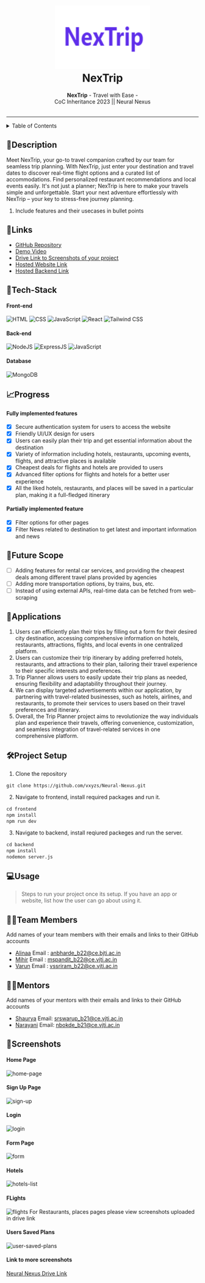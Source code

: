 <h1 align="center">
  <a href="https://github.com/CommunityOfCoders/Inheritance-2023">
    <img src="./logo.png" alt="NexTrip" width="250" height="166">
  </a>
  <br>
  NexTrip
</h1>

<div align="center">
   <strong>NexTrip</strong> - Travel with Ease - <br>
  CoC Inheritance 2023 || Neural Nexus <br> <br>
</div>
<hr>

<details>
<summary>Table of Contents</summary>

- [Description](#description)
- [Links](#links)
- [Tech Stack](#tech-stack)
- [Progress](#progress)
- [Future Scope](#future-scope)
- [Applications](#applications)
- [Project Setup](#project-setup)
- [Usage](#usage)
- [Team Members](#team-members)
- [Mentors](#mentors)
- [Screenshots](#screenshots)

</details>

## 📝Description

Meet NexTrip, your go-to travel companion crafted by our team for seamless trip planning. With NexTrip, just enter your destination and travel dates to discover real-time flight options and a curated list of accommodations. Find personalized restaurant recommendations and local events easily. It's not just a planner; NexTrip is here to make your travels simple and unforgettable. Start your next adventure effortlessly with NexTrip – your key to stress-free journey planning.

1. Include features and their usecases in bullet points

## 🔗Links

- [GitHub Repository](https://github.com/vxyzs/Neural-Nexus)
- [Demo Video]()
- [Drive Link to Screenshots of your project](https://drive.google.com/drive/u/1/folders/1Mr50jWa19P459_gBYpcUDsGNswBmvKpm)
- [Hosted Website Link](https://neural-nexus-frontend.vercel.app/)
- [Hosted Backend Link](https://neural-nexus-api.vercel.app/)

## 🤖Tech-Stack

#### Front-end

![HTML](https://img.shields.io/badge/-HTML5-E34F26?style=flat-square&logo=html5&logoColor=ffffff)
![CSS](https://img.shields.io/badge/-CSS3-1572B6?style=flat-square&logo=css3&logoColor=ffffff)
![JavaScript](https://img.shields.io/badge/-Javascript-F7DF1E?style=flat-square&logo=javascript&logoColor=000000)
![React](https://img.shields.io/badge/-React-61DAFB?style=flat-square&logo=react&logoColor=ffffff)
![Tailwind CSS](https://img.shields.io/badge/-TailwindCSS-06B6D4?style=flat-square&logo=tailwindcss&logoColor=ffffff)

#### Back-end

![NodeJS](https://img.shields.io/badge/-Node.JS-339933?style=flat-square&logo=nodedotjs&logoColor=ffffff)
![ExpressJS](https://img.shields.io/badge/-Express.js-%23404d59.svg?style=flat-square&logo=express&logoColor=%2361DAFB)
![JavaScript](https://img.shields.io/badge/-Javascript-F7DF1E?style=flat-square&logo=javascript&logoColor=000000)

#### Database

![MongoDB](https://img.shields.io/badge/MongoDB-47A248.svg?style=flat-square&logo=mongodb&logoColor=ffffff)

## 📈Progress

#### Fully implemented features

- [x] Secure authentication system for users to access the website
- [x] Friendly UI/UX design for users
- [x] Users can easily plan their trip and get essential information about the destination
- [x] Variety of information including hotels, restaurants, upcoming events, flights, and attractive places is available
- [x] Cheapest deals for flights and hotels are provided to users
- [x] Advanced filter options for flights and hotels for a better user experience
- [x] All the liked hotels, restaurants, and places will be saved in a particular plan, making it a full-fledged itinerary

#### Partially implemented feature

- [x] Filter options for other pages
- [x] Filter News related to destination to get latest and important information and news

## 🔮Future Scope

- [ ] Adding features for rental car services, and providing the cheapest deals among different travel plans provided by agencies
- [ ] Adding more transportation options, by trains, bus, etc.
- [ ] Instead of using external APIs, real-time data can be fetched from web-scraping

## 💸Applications

1. Users can efficiently plan their trips by filling out a form for their desired city destination, accessing comprehensive information on hotels, restaurants, attractions, flights, and local events in one centralized platform.
2. Users can customize their trip itinerary by adding preferred hotels, restaurants, and attractions to their plan, tailoring their travel experience to their specific interests and preferences.
3. Trip Planner allows users to easily update their trip plans as needed, ensuring flexibility and adaptability throughout their journey.
4. We can display targeted advertisements within our application, by partnering with travel-related businesses, such as hotels, airlines, and restaurants, to promote their services to users based on their travel preferences and itinerary.
5. Overall, the Trip Planner project aims to revolutionize the way individuals plan and experience their travels, offering convenience, customization, and seamless integration of travel-related services in one comprehensive platform.

## 🛠Project Setup

1. Clone the repository

```
git clone https://github.com/vxyzs/Neural-Nexus.git
```

2. Navigate to frontend, install required packages and run it.

```
cd frontend
npm install
npm run dev
```

3. Navigate to backend, install reqiured packeges and run the server.

```
cd backend
npm install
nodemon server.js
```

## 💻Usage

> Steps to run your project once its setup. If you have an app or website, list how the user can go about using it.

## 👨‍💻Team Members

Add names of your team members with their emails and links to their GitHub accounts

- [Alinaa](https://github.com/AlinaaBharde) Email : anbharde_b22@ce.bjti.ac.in
- [Mihir](https://github.com/MSP20086) Email : mspandit_b22@ce.vjti.ac.in
- [Varun](https://github.com/vxyzs) Email : vssriram_b22@ce.vjti.ac.in

## 👨‍🏫Mentors

Add names of your mentors with their emails and links to their GitHub accounts

- [Shaurya](https://github.com/shauryaswarup) Email: srswarup_b21@ce.vjti.ac.in
- [Narayani](https://github.com/narayanibokde9) Email: nbokde_b21@ce.vjti.ac.in

## 📱Screenshots

#### Home Page

![home-page](https://github.com/vxyzs/Neural-Nexus/assets/129577732/59682b5b-324a-41fc-8f03-e790b97efcdc)

#### Sign Up Page

![sign-up](https://github.com/vxyzs/Neural-Nexus/assets/129577732/c1936aee-8003-4484-80d0-fa41bb4c7f15)

#### Login

![login](https://github.com/vxyzs/Neural-Nexus/assets/129577732/e180ad84-9438-470b-9cbc-1b75d5fa55a8)

#### Form Page

![form](https://github.com/vxyzs/Neural-Nexus/assets/129577732/8f2c0d7a-ff35-48b8-8d3c-8de24fec89e7)

#### Hotels

![hotels-list](https://github.com/vxyzs/Neural-Nexus/assets/129577732/614b94e1-9089-47cf-a3c2-b5051548f931)

#### FLights

![flights](https://github.com/vxyzs/Neural-Nexus/assets/129577732/feffc2fa-0ce1-4876-b94f-7e0cc8c2d426)
For Restaurants, places pages please view screenshots uploaded in drive link

#### Users Saved Plans

![user-saved-plans](https://github.com/vxyzs/Neural-Nexus/assets/129577732/8fcbfc06-ec93-4a30-9902-372617097b01)

#### Link to more screenshots

[Neural Nexus Drive Link](https://drive.google.com/drive/u/1/folders/1Mr50jWa19P459_gBYpcUDsGNswBmvKpm)
